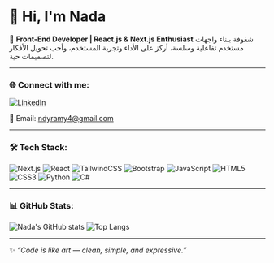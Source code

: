 # 👋 Hi, I'm Nada

🚀 **Front-End Developer | React.js & Next.js Enthusiast**
شغوفة ببناء واجهات مستخدم تفاعلية وسلسة، أركز على الأداء وتجربة المستخدم، وأحب تحويل الأفكار لتصميمات حية.

---

### 🌐 Connect with me:

[![LinkedIn](https://img.shields.io/badge/LinkedIn-0A66C2?style=flat\&logo=linkedin\&logoColor=white)](https://www.linkedin.com/in/nada-ramy-511226286/)

📧 Email: [ndyramy4@gmail.com](mailto:ndyramy4@gmail.com)

---

### 🛠️ Tech Stack:

![Next.js](https://img.shields.io/badge/Next.js-000000?style=flat\&logo=nextdotjs\&logoColor=white)
![React](https://img.shields.io/badge/React-20232A?style=flat\&logo=react\&logoColor=61DAFB)
![TailwindCSS](https://img.shields.io/badge/Tailwind_CSS-38B2AC?style=flat\&logo=tailwind-css\&logoColor=white)
![Bootstrap](https://img.shields.io/badge/Bootstrap-563D7C?style=flat\&logo=bootstrap\&logoColor=white)
![JavaScript](https://img.shields.io/badge/JavaScript-323330?style=flat\&logo=javascript\&logoColor=F7DF1E)
![HTML5](https://img.shields.io/badge/HTML5-E34F26?style=flat\&logo=html5\&logoColor=white)
![CSS3](https://img.shields.io/badge/CSS3-1572B6?style=flat\&logo=css3\&logoColor=white)
![Python](https://img.shields.io/badge/Python-3776AB?style=flat\&logo=python\&logoColor=white)
![C#](https://img.shields.io/badge/C%23-239120?style=flat\&logo=c-sharp\&logoColor=white)

---

### 📊 GitHub Stats:

![Nada's GitHub stats](https://github-readme-stats.vercel.app/api?username=Nadaramy-aboelenien\&show_icons=true\&theme=radical)
![Top Langs](https://github-readme-stats.vercel.app/api/top-langs/?username=Nadaramy-aboelenien\&layout=compact\&theme=radical)

---

✨ *“Code is like art — clean, simple, and expressive.”*
